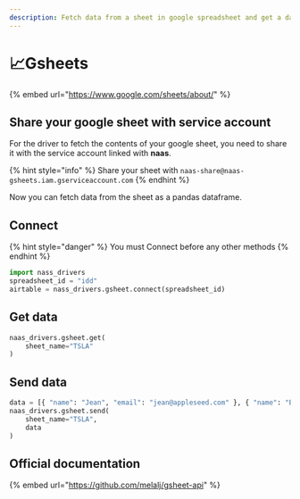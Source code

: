 ```yaml
---
description: Fetch data from a sheet in google spreadsheet and get a dataframe
---
```


# 📈Gsheets

{% embed url="https://www.google.com/sheets/about/" %}

## Share your google sheet with service account

For the driver to fetch the contents of your google sheet, you need to share it with the service account linked with **naas**.

{% hint style="info" %}
 Share your sheet with `naas-share@naas-gsheets.iam.gserviceaccount.com`
{% endhint %}

Now you can fetch data from the sheet as a pandas dataframe.

## Connect

{% hint style="danger" %}
You must Connect before any other methods
{% endhint %}

```python
import nass_drivers
spreadsheet_id = "idd"
airtable = nass_drivers.gsheet.connect(spreadsheet_id)
```

## Get data

```python
naas_drivers.gsheet.get(
    sheet_name="TSLA"
)
```

## Send data

```python
data = [{ "name": "Jean", "email": "jean@appleseed.com" }, { "name": "Bunny", "email": "bunny@appleseed.com" }]
naas_drivers.gsheet.send(
    sheet_name="TSLA",
    data
)
```

## Official documentation

{% embed url="https://github.com/melalj/gsheet-api" %}

